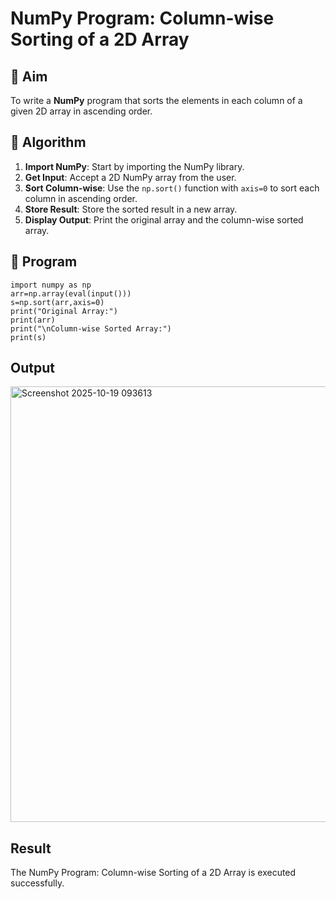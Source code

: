 # NumPy Program: Column-wise Sorting of a 2D Array

## 🎯 Aim
To write a **NumPy** program that sorts the elements in each column of a given 2D array in ascending order.

## 🧠 Algorithm

1. **Import NumPy**: Start by importing the NumPy library.
2. **Get Input**: Accept a 2D NumPy array from the user.
3. **Sort Column-wise**: Use the `np.sort()` function with `axis=0` to sort each column in ascending order.
4. **Store Result**: Store the sorted result in a new array.
5. **Display Output**: Print the original array and the column-wise sorted array.

## 🧾 Program
```
import numpy as np
arr=np.array(eval(input()))
s=np.sort(arr,axis=0)
print("Original Array:")
print(arr)
print("\nColumn-wise Sorted Array:")
print(s)
```
## Output
<img width="1740" height="697" alt="Screenshot 2025-10-19 093613" src="https://github.com/user-attachments/assets/af9457b6-9591-40e1-b61d-93b63e058e84" />

## Result
The NumPy Program: Column-wise Sorting of a 2D Array is executed successfully.
